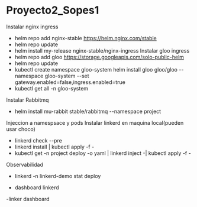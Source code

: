 # Proyecto2_Sopes1
Instalar nginx ingress
- helm repo add nginx-stable https://helm.nginx.com/stable
- helm repo update
- helm install my-release nginx-stable/nginx-ingress
Instalar gloo ingress
- helm repo add gloo https://storage.googleapis.com/solo-public-helm
- helm repo update
- kubectl create namespace gloo-system helm install gloo gloo/gloo --namespace gloo-system --set gateway.enabled=false,ingress.enabled=true
- kubectl get all -n gloo-system

Instalar Rabbitmq
- helm install mu-rabbit stable/rabbitmq --namespace project

Injeccion a namespsace y pods
Instalar linkerd en maquina local(pueden usar choco)
- linkerd check --pre
- linkerd install | kubectl apply -f -
- kubectl get -n project deploy -o yaml | linkerd inject -| kubectl apply -f -

Observabilidad
- linkerd -n linkerd-demo stat deploy

- dashboard linkerd

-linker dashboard

